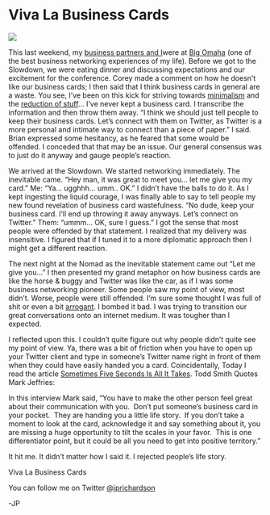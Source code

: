 <!--
id: 605793942
link: http://loudjet.com/a/business-cards
slug: business-cards
date: Mon May 17 2010 00:01:00 GMT-0500 (CDT)
publish: 2010-05-017
tags: 
-->


Viva La Business Cards
======================

![](http://media.tumblr.com/tumblr_l2jlo343dj1qzbc4f.jpg)

This last weekend, my [business partners and
I](http://reflect7.com/about-us)were at [Big Omaha](http://bigomaha.com)
(one of the best business networking experiences of my life). Before we
got to the Slowdown, we were eating dinner and discussing expectations
and our excitement for the conference. Corey made a comment on how he
doesn’t like our business cards; I then said that I think business cards
in general are a waste. You see, I’ve been on this kick for striving
towards [minimalism](http://loudjet.com/a/admirable-simplicity) and
the [reduction of
stuff](http://loudjet.com/a/detoxify-your-life)… I’ve
never kept a business card. I transcribe the information and then throw
them away. “I think we should just tell people to keep their business
cards. Let’s connect with them on Twitter, as Twitter is a more personal
and intimate way to connect than a piece of paper.” I said. Brian
expressed some hesitancy, as he feared that some would be offended. I
conceded that that may be an issue. Our general consensus was to just do
it anyway and gauge people’s reaction.

We arrived at the Slowdown. We started networking immediately. The
inevitable came. “Hey man, it was great to meet you… let me give you my
card.” Me: “Ya… ugghhh… umm.. OK.” I didn’t have the balls to do it. As
I kept ingesting the liquid courage, I was finally able to say to tell
people my new found revelation of business card wastefulness. “No dude,
keep your business card. I’ll end up throwing it away anyways. Let’s
connect on Twitter.” Them: “ummm… OK, sure I guess.” I got the sense
that most people were offended by that statement. I realized that my
delivery was insensitive. I figured that if I tuned it to a more
diplomatic approach then I might get a different reaction.

The next night at the Nomad as the inevitable statement came out “Let me
give you…” I then presented my grand metaphor on how business cards are
like the horse & buggy and Twitter was like the car, as if I was some
business networking pioneer. Some people saw my point of view, most
didn’t. Worse, people were still offended. I’m sure some thought I was
full of shit or even a bit
[arrogant](http://sethgodin.typepad.com/seths_blog/2010/05/arrogant.html).
I bombed it bad. I was trying to transition our great conversations onto
an internet medium. It was tougher than I expected.

I reflected upon this. I couldn’t quite figure out why people didn’t
quite see my point of view. Ya, there was a bit of friction when you
have to open up your Twitter client and type in someone’s Twitter name
right in front of them when they could have easily handed you a card.
Coincidentally, Today I read the article [Sometimes Five Seconds Is All
It
Takes](http://www.littlethingsmatter.com/blog/2010/05/14/sometimes-five-seconds-is-all-it-takes/).
Todd Smith Quotes Mark Jeffries:

In this interview Mark said, “You have to make the other person feel
great about their communication with you.  Don’t put someone’s business
card in your pocket.  They are handing you a little life story.  If you
don’t take a moment to look at the card, acknowledge it and say
something about it, you are missing a huge opportunity to tilt the
scales in your favor.  This is one differentiator point, but it could be
all you need to get into positive territory.”

It hit me. It didn’t matter how I said it. I rejected people’s life
story.

Viva La Business Cards

You can follow me on
Twitter [@jprichardson](http://twitter.com/jprichardson)

-JP

